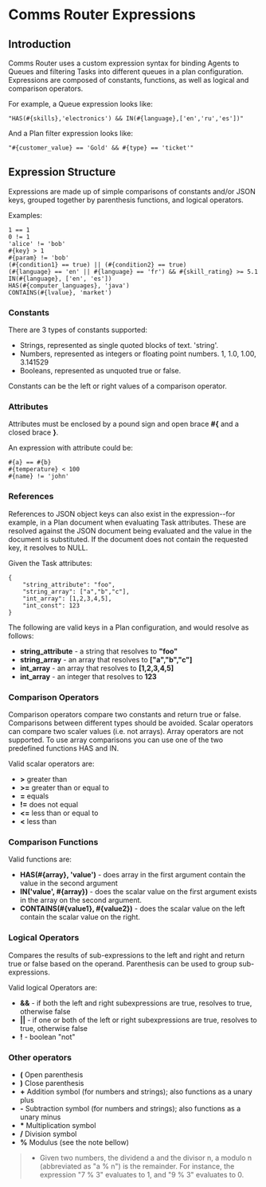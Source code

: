 # Comms Router Expressions

## Introduction
Comms Router uses a custom expression syntax for binding Agents to Queues and filtering Tasks into different queues in a plan configuration. Expressions are composed of constants, functions, as well as logical and comparison operators.

For example, a Queue expression looks like:

```
"HAS(#{skills},'electronics') && IN(#{language},['en','ru','es'])"
```

And a Plan filter expression looks like:

```
"#{customer_value} == 'Gold' && #{type} == 'ticket'"
```

## Expression Structure 
Expressions are made up of simple comparisons of constants and/or JSON keys, grouped together by parenthesis functions, and logical operators.

Examples:
```
1 == 1
0 != 1
'alice' != 'bob'
#{key} > 1
#{param} != 'bob'
(#{condition1} == true) || (#{condition2} == true)
(#{language} == 'en' || #{language} == 'fr') && #{skill_rating} >= 5.1
IN(#{language}, ['en', 'es'])
HAS(#{computer_languages}, 'java')
CONTAINS(#{lvalue}, 'market')
```

### Constants
There are 3 types of constants supported:
* Strings, represented as single quoted blocks of text. 'string'.
* Numbers, represented as integers or floating point numbers.  1, 1.0, 1.00, 3.141529
* Booleans, represented as unquoted true or false.

Constants can be the left or right values of a comparison operator.

### Attributes
Attributes must be enclosed by a pound sign and open brace __#{__ and a closed brace __}__.

An expression with attribute could be:
```
#{a} == #{b}
#{temperature} < 100
#{name} != 'john'
```

### References

References to JSON object keys can also exist in the expression--for example, in a Plan document when evaluating Task attributes. These are resolved against the JSON document being evaluated and the value in the document is substituted. If the document does not contain the requested key, it resolves to NULL.

Given the Task attributes:

```
{
    "string_attribute": "foo",
    "string_array": ["a","b","c"],
    "int_array": [1,2,3,4,5],
    "int_const": 123
}
```

The following are valid keys in a Plan configuration, and would resolve as follows:
* __string_attribute__ - a string that resolves to __"foo"__
* __string_array__ - an array that resolves to __["a","b","c"]__
* __int_array__ - an array that resolves to __[1,2,3,4,5]__
* __int_array__ - an integer that resolves to __123__

### Comparison Operators
Comparison operators compare two constants and return true or false. Comparisons between different types should be avoided. Scalar operators can compare two scaler values (i.e. not arrays). Array operators are not supported. To use array comparisons you can use one of the two predefined functions HAS and IN.

Valid scalar operators are:

* __\>__  greater than
* __\>=__ greater than or equal to
* __=__ equals
* __!=__ does not equal
* __<=__ less than or equal to
* __<__  less than

### Comparison Functions
Valid functions are:

* __HAS(#{array}, 'value')__ - does array in the first argument contain the value in the second argument
* __IN('value', #{array})__ - does the scalar value on the first argument exists in the array on the second argument.
* __CONTAINS(#{value1}, #{value2})__ - does the scalar value on the left contain the scalar value on the right.

### Logical Operators
Compares the results of sub-expressions to the left and right and return true or false based on the operand. Parenthesis can be used to group sub-expressions.

Valid logical Operators are:

* __&&__ - if both the left and right subexpressions are true, resolves to true, otherwise false
* __||__ - if one or both of the left or right subexpressions are true, resolves to true, otherwise false
* __!__ - boolean "not"

### Other operators

* __(__ Open parenthesis
* __)__ Close parenthesis
* __+__ Addition symbol (for numbers and strings); also functions as a unary plus
* __-__ Subtraction symbol (for numbers and strings); also functions as a unary minus
* __*__ Multiplication symbol
* __/__ Division symbol
* __%__ Modulus (see the note bellow)
> * Given two numbers, the dividend a and the divisor n, a modulo n (abbreviated as "a % n") is the remainder. For instance, the expression "7 % 3" evaluates to 1, and "9 % 3" evaluates to 0.